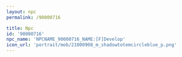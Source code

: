 ```yaml
---
layout: npc
permalink: /90000716

title: Npc
id: '90000716'
npc_name: 'NPCNAME_90000716_NAME:[F]Develop'
icon_url: 'portrait/mob/21000908_m_shadowtotemcircleblue_p.png'
---
```

